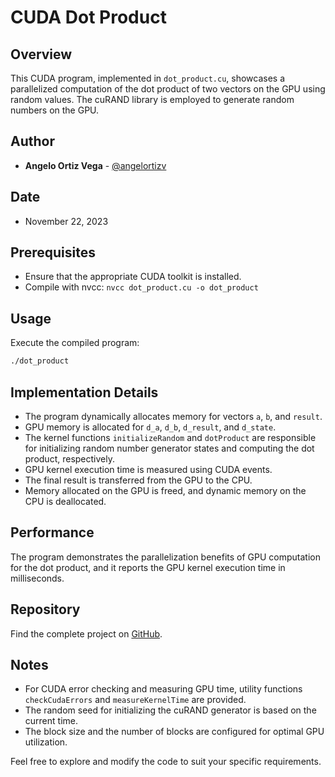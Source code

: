 # CUDA Dot Product

## Overview

This CUDA program, implemented in `dot_product.cu`, showcases a parallelized computation of the dot product of two vectors on the GPU using random values. The cuRAND library is employed to generate random numbers on the GPU.

## Author

- **Angelo Ortiz Vega** - [@angelortizv](https://github.com/angelortizv)

## Date

- November 22, 2023

## Prerequisites

- Ensure that the appropriate CUDA toolkit is installed.
- Compile with nvcc: `nvcc dot_product.cu -o dot_product`

## Usage

Execute the compiled program:

```bash
./dot_product
```

## Implementation Details

- The program dynamically allocates memory for vectors `a`, `b`, and `result`.
- GPU memory is allocated for `d_a`, `d_b`, `d_result`, and `d_state`.
- The kernel functions `initializeRandom` and `dotProduct` are responsible for initializing random number generator states and computing the dot product, respectively.
- GPU kernel execution time is measured using CUDA events.
- The final result is transferred from the GPU to the CPU.
- Memory allocated on the GPU is freed, and dynamic memory on the CPU is deallocated.

## Performance

The program demonstrates the parallelization benefits of GPU computation for the dot product, and it reports the GPU kernel execution time in milliseconds.

## Repository

Find the complete project on [GitHub](https://github.com/angelortizv/dot_product_cuda).

## Notes

- For CUDA error checking and measuring GPU time, utility functions `checkCudaErrors` and `measureKernelTime` are provided.
- The random seed for initializing the cuRAND generator is based on the current time.
- The block size and the number of blocks are configured for optimal GPU utilization.

Feel free to explore and modify the code to suit your specific requirements.
